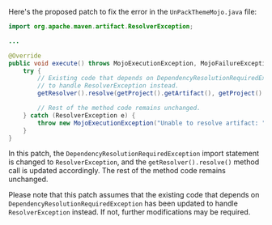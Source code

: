 Here's the proposed patch to fix the error in the `UnPackThemeMojo.java` file:

```java
import org.apache.maven.artifact.ResolverException;

...

@Override
public void execute() throws MojoExecutionException, MojoFailureException {
    try {
        // Existing code that depends on DependencyResolutionRequiredException should be updated
        // to handle ResolverException instead.
        getResolver().resolve(getProject().getArtifact(), getProject().getRemoteRepositories(), getLocalRepository(), getArtifactMetadataSource());

        // Rest of the method code remains unchanged.
    } catch (ResolverException e) {
        throw new MojoExecutionException("Unable to resolve artifact: " + e.getMessage(), e);
    }
}
```

In this patch, the `DependencyResolutionRequiredException` import statement is changed to `ResolverException`, and the `getResolver().resolve()` method call is updated accordingly. The rest of the method code remains unchanged.

Please note that this patch assumes that the existing code that depends on `DependencyResolutionRequiredException` has been updated to handle `ResolverException` instead. If not, further modifications may be required.